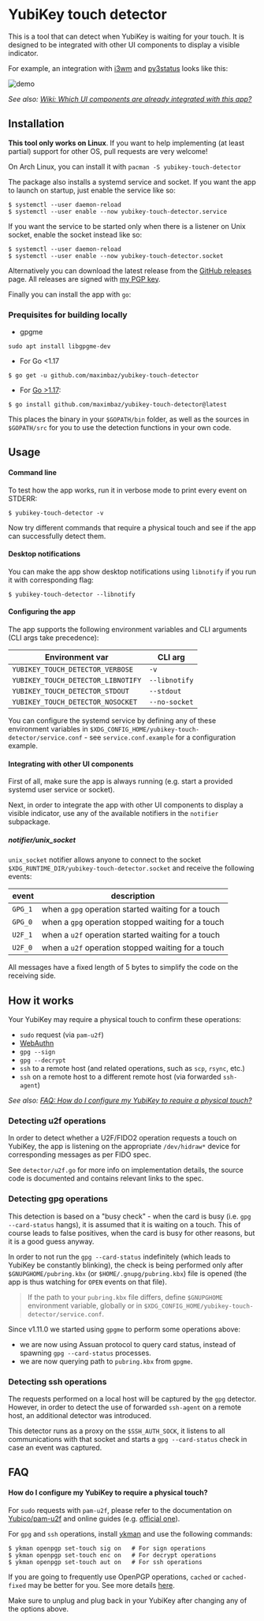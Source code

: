 # YubiKey touch detector

This is a tool that can detect when YubiKey is waiting for your touch. It is designed to be integrated with other UI components to display a visible indicator.

For example, an integration with [i3wm](https://i3wm.org/) and [py3status](https://github.com/ultrabug/py3status) looks like this:

![demo](https://user-images.githubusercontent.com/1177900/46533233-2bcf5580-c8a4-11e8-99e7-1418e89615f5.gif)

_See also: [Wiki: Which UI components are already integrated with this app?](https://github.com/maximbaz/yubikey-touch-detector/wiki)_

## Installation

**This tool only works on Linux**. If you want to help implementing (at least partial) support for other OS, pull requests are very welcome!

On Arch Linux, you can install it with `pacman -S yubikey-touch-detector`

The package also installs a systemd service and socket. If you want the app to launch on startup, just enable the service like so:

```
$ systemctl --user daemon-reload
$ systemctl --user enable --now yubikey-touch-detector.service
```

If you want the service to be started only when there is a listener on Unix socket, enable the socket instead like so:

```
$ systemctl --user daemon-reload
$ systemctl --user enable --now yubikey-touch-detector.socket
```

Alternatively you can download the latest release from the [GitHub releases](https://github.com/maximbaz/yubikey-touch-detector/releases) page. All releases are signed with [my PGP key](https://keybase.io/maximbaz).

Finally you can install the app with `go`:

### Prequisites for building locally

- gpgme

```
sudo apt install libgpgme-dev 
```

- For Go <1.17

```
$ go get -u github.com/maximbaz/yubikey-touch-detector
```

- For [Go >1.17](https://go.dev/doc/go-get-install-deprecation):

```
$ go install github.com/maximbaz/yubikey-touch-detector@latest
```

This places the binary in your `$GOPATH/bin` folder, as well as the sources in `$GOPATH/src` for you to use the detection functions in your own code.

## Usage

#### Command line

To test how the app works, run it in verbose mode to print every event on STDERR:

```
$ yubikey-touch-detector -v
```

Now try different commands that require a physical touch and see if the app can successfully detect them.

#### Desktop notifications

You can make the app show desktop notifications using `libnotify` if you run it with corresponding flag:

```
$ yubikey-touch-detector --libnotify
```

#### Configuring the app

The app supports the following environment variables and CLI arguments (CLI args take precedence):

| Environment var                    | CLI arg       |
| ---------------------------------- | ------------- |
| `YUBIKEY_TOUCH_DETECTOR_VERBOSE`   | `-v`          |
| `YUBIKEY_TOUCH_DETECTOR_LIBNOTIFY` | `--libnotify` |
| `YUBIKEY_TOUCH_DETECTOR_STDOUT`    | `--stdout`    |
| `YUBIKEY_TOUCH_DETECTOR_NOSOCKET`  | `--no-socket` |

You can configure the systemd service by defining any of these environment variables in `$XDG_CONFIG_HOME/yubikey-touch-detector/service.conf` - see `service.conf.example` for a configuration example.

#### Integrating with other UI components

First of all, make sure the app is always running (e.g. start a provided systemd user service or socket).

Next, in order to integrate the app with other UI components to display a visible indicator, use any of the available notifiers in the `notifier` subpackage.

##### notifier/unix_socket

`unix_socket` notifier allows anyone to connect to the socket `$XDG_RUNTIME_DIR/yubikey-touch-detector.socket` and receive the following events:

| event   | description                                        |
| ------- | -------------------------------------------------- |
| `GPG_1` | when a `gpg` operation started waiting for a touch |
| `GPG_0` | when a `gpg` operation stopped waiting for a touch |
| `U2F_1` | when a `u2f` operation started waiting for a touch |
| `U2F_0` | when a `u2f` operation stopped waiting for a touch |

All messages have a fixed length of 5 bytes to simplify the code on the receiving side.

## How it works

Your YubiKey may require a physical touch to confirm these operations:

- `sudo` request (via `pam-u2f`)
- [WebAuthn](https://webauthn.io/)
- `gpg --sign`
- `gpg --decrypt`
- `ssh` to a remote host (and related operations, such as `scp`, `rsync`, etc.)
- `ssh` on a remote host to a different remote host (via forwarded `ssh-agent`)

_See also: [FAQ: How do I configure my YubiKey to require a physical touch?](#faq-configure-yubikey-require-touch)_

### Detecting u2f operations

In order to detect whether a U2F/FIDO2 operation requests a touch on YubiKey, the app is listening on the appropriate `/dev/hidraw*` device for corresponding messages as per FIDO spec.

See `detector/u2f.go` for more info on implementation details, the source code is documented and contains relevant links to the spec.

### Detecting gpg operations

This detection is based on a "busy check" - when the card is busy (i.e. `gpg --card-status` hangs), it is assumed that it is waiting on a touch. This of course leads to false positives, when the card is busy for other reasons, but it is a good guess anyway.

In order to not run the `gpg --card-status` indefinitely (which leads to YubiKey be constantly blinking), the check is being performed only after `$GNUPGHOME/pubring.kbx` (or `$HOME/.gnupg/pubring.kbx`) file is opened (the app is thus watching for `OPEN` events on that file).

> If the path to your `pubring.kbx` file differs, define `$GNUPGHOME` environment variable, globally or in `$XDG_CONFIG_HOME/yubikey-touch-detector/service.conf`.

Since v1.11.0 we started using `gpgme` to perform some operations above:

- we are now using Assuan protocol to query card status, instead of spawning `gpg --card-status` processes.
- we are now querying path to `pubring.kbx` from `gpgme`.

### Detecting ssh operations

The requests performed on a local host will be captured by the `gpg` detector. However, in order to detect the use of forwarded `ssh-agent` on a remote host, an additional detector was introduced.

This detector runs as a proxy on the `$SSH_AUTH_SOCK`, it listens to all communications with that socket and starts a `gpg --card-status` check in case an event was captured.

## FAQ

<a name="faq-configure-yubikey-require-touch"></a>

#### How do I configure my YubiKey to require a physical touch?

For `sudo` requests with `pam-u2f`, please refer to the documentation on [Yubico/pam-u2f](https://github.com/Yubico/pam-u2f) and online guides (e.g. [official one](https://support.yubico.com/support/solutions/articles/15000011356-ubuntu-linux-login-guide-u2f)).

For `gpg` and `ssh` operations, install [ykman](https://github.com/Yubico/yubikey-manager) and use the following commands:

```
$ ykman openpgp set-touch sig on   # For sign operations
$ ykman openpgp set-touch enc on   # For decrypt operations
$ ykman openpgp set-touch aut on   # For ssh operations
```

If you are going to frequently use OpenPGP operations, `cached` or `cached-fixed` may be better for you. See more details [here](https://github.com/drduh/YubiKey-Guide#require-touch).

Make sure to unplug and plug back in your YubiKey after changing any of the options above.
